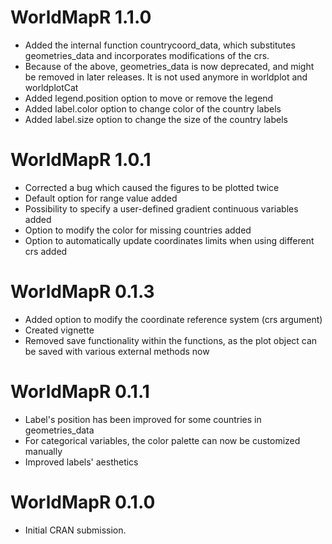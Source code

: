 # WorldMapR 1.1.0

* Added the internal function countrycoord_data, which substitutes geometries_data and incorporates
  modifications of the crs.
* Because of the above, geometries_data is now deprecated, and might be removed in later releases.
  It is not used anymore in worldplot and worldplotCat
* Added legend.position option to move or remove the legend
* Added label.color option to change color of the country labels
* Added label.size option to change the size of the country labels


# WorldMapR 1.0.1

* Corrected a bug which caused the figures to be plotted twice
* Default option for range value added
* Possibility to specify a user-defined gradient continuous variables added
* Option to modify the color for missing countries added
* Option to automatically update coordinates limits when using different crs added

# WorldMapR 0.1.3

* Added option to modify the coordinate reference system (crs argument)
* Created vignette
* Removed save functionality within the functions, as the plot object can be saved with various external methods now

# WorldMapR 0.1.1

* Label's position has been improved for some countries in geometries_data
* For categorical variables, the color palette can now be customized manually 
* Improved labels' aesthetics


# WorldMapR 0.1.0

* Initial CRAN submission.
